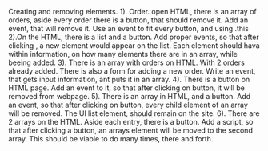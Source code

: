 Creating and removing elements.
1). Order. open HTML, there is an array of orders, aside every order there is a button, that should remove it.
Add an event, that will remove it.
Use an event to fit every button, and using .this
2).On the HTML, there is a list and a button.
Add proper events, so that after clicking , a new element would appear on the list. Each element should hava within information, on how many elements there are in an array, while beeing added.
3). There is an array with orders on HTML. With 2 orders already added. There is also a form for adding a new order.
Write an event, that gets input information, ant puts it in an array.
4). There is a button on HTML page. 
Add an event to it, so that after clicking on button, it will be removed from webpage.
5). There is an array in HTML, and a button.
Add an event, so that after clicking on button, every child element of an array will be removed.
The Ul list element, should remain on the site.
6). There are 2 arrays on the HTML. Aside each entry, there is a button.
Add a script, so that after clicking a button, an arrays element will be moved to the second array.
This should be viable to do many times, there and forth.